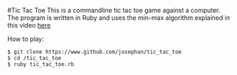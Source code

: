 #Tic Tac Toe
This is a commandline tic tac toe game against a computer.
The program is written in Ruby and uses the min-max algorithm
explained in this video [here](https://www.youtube.com/watch?v=5oXyibEgJr0)

How to play:
```
$ git clone https://www.github.com/josephan/tic_tac_toe
$ cd /tic_tac_toe
$ ruby tic_tac_toe.rb
```
